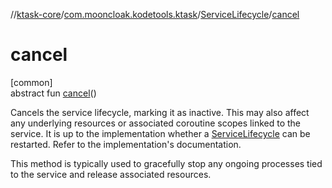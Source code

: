 //[ktask-core](../../../index.md)/[com.mooncloak.kodetools.ktask](../index.md)/[ServiceLifecycle](index.md)/[cancel](cancel.md)

# cancel

[common]\
abstract fun [cancel](cancel.md)()

Cancels the service lifecycle, marking it as inactive. This may also affect any underlying resources or associated coroutine scopes linked to the service. It is up to the implementation whether a [ServiceLifecycle](index.md) can be restarted. Refer to the implementation's documentation.

This method is typically used to gracefully stop any ongoing processes tied to the service and release associated resources.
